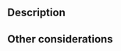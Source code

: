 ## Description
<!--- Describe your changes! Include motivation, changes you made, screenshots/video if applicable -->

## Other considerations
<!--- Workarounds, planned future changes, special notes, etc. -->
